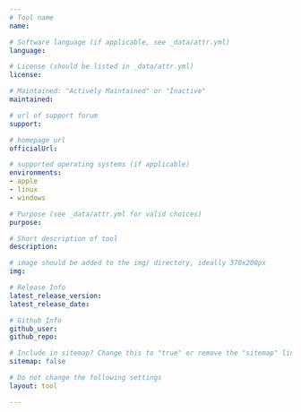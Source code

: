 ```yaml
---
# Tool name
name: 

# Software language (if applicable, see _data/attr.yml)
language: 

# License (should be listed in _data/attr.yml)
license: 

# Maintained: "Actively Maintained" or "Inactive"
maintained: 

# url of support forum
support: 

# homepage url
officialUrl:

# supported operating systems (if applicable) 
environments:
- apple
- linux
- windows

# Purpose (see _data/attr.yml for valid choices)
purpose: 

# Short description of tool
description: 

# image should be added to the img/ directory, ideally 370x200px
img: 

# Release Info
latest_release_version:
latest_release_date:

# Github Info
github_user:
github_repo:

# Include in sitemap? Change this to "true" or remove the "sitemap" line
sitemap: false

# Do not change the following settings
layout: tool

---
```

